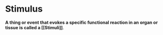 # Stimulus 
**A thing or event that evokes a specific functional reaction in an organ or tissue is called a [[Stimuli]]**.